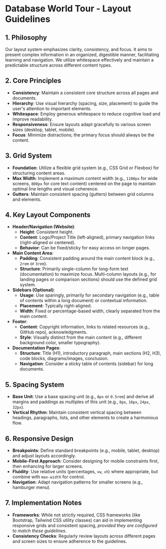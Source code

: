 # Database World Tour - Layout Guidelines

## 1. Philosophy

Our layout system emphasizes clarity, consistency, and focus. It aims to present complex information in an organized, digestible manner, facilitating learning and navigation. We utilize whitespace effectively and maintain a predictable structure across different content types.

## 2. Core Principles

*   **Consistency**: Maintain a consistent core structure across all pages and documents.
*   **Hierarchy**: Use visual hierarchy (spacing, size, placement) to guide the user's attention to important elements.
*   **Whitespace**: Employ generous whitespace to reduce cognitive load and improve readability.
*   **Responsiveness**: Ensure layouts adapt gracefully to various screen sizes (desktop, tablet, mobile).
*   **Focus**: Minimize distractions; the primary focus should always be the content.

## 3. Grid System

*   **Foundation**: Utilize a flexible grid system (e.g., CSS Grid or Flexbox) for structuring content areas.
*   **Max Width**: Implement a maximum content width (e.g., `1100px` for wide screens, `800px` for core text content) centered on the page to maintain optimal line lengths and visual coherence.
*   **Gutters**: Maintain consistent spacing (gutters) between grid columns and elements.

## 4. Key Layout Components

*   **Header/Navigation (Website)**:
    *   **Height**: Consistent height.
    *   **Content**: Logo/Project Title (left-aligned), primary navigation links (right-aligned or centered).
    *   **Behavior**: Can be fixed/sticky for easy access on longer pages.
*   **Main Content Area**:
    *   **Padding**: Consistent padding around the main content block (e.g., `2rem` or `3rem`).
    *   **Structure**: Primarily single-column for long-form text (documentation) to maximize focus. Multi-column layouts (e.g., for landing pages or comparison sections) should use the defined grid system.
*   **Sidebars (Optional)**:
    *   **Usage**: Use sparingly, primarily for secondary navigation (e.g., table of contents within a long document) or contextual information.
    *   **Placement**: Typically right-aligned.
    *   **Width**: Fixed or percentage-based width, clearly separated from the main content.
*   **Footer**:
    *   **Content**: Copyright information, links to related resources (e.g., GitHub repo), acknowledgments.
    *   **Style**: Visually distinct from the main content (e.g., different background color, smaller typography).
*   **Documentation Pages**:
    *   **Structure**: Title (H1), introductory paragraph, main sections (H2, H3), code blocks, diagrams/images, conclusion.
    *   **Navigation**: Consider a sticky table of contents (sidebar) for long documents.

## 5. Spacing System

*   **Base Unit**: Use a base spacing unit (e.g., `8px` or `0.5rem`) and derive all margins and paddings as multiples of this unit (e.g., `8px`, `16px`, `24px`, `32px`).
*   **Vertical Rhythm**: Maintain consistent vertical spacing between headings, paragraphs, lists, and other elements to create a harmonious flow.

## 6. Responsive Design

*   **Breakpoints**: Define standard breakpoints (e.g., mobile, tablet, desktop) and adjust layouts accordingly.
*   **Mobile-First Approach**: Consider designing for mobile constraints first, then enhancing for larger screens.
*   **Fluidity**: Use relative units (percentages, `vw`, `vh`) where appropriate, but combine with `max-width` for control.
*   **Navigation**: Adapt navigation patterns for smaller screens (e.g., hamburger menu).

## 7. Implementation Notes

*   **Frameworks**: While not strictly required, CSS frameworks (like Bootstrap, Tailwind CSS utility classes) can aid in implementing responsive grids and consistent spacing, *provided they are configured to match these guidelines*.
*   **Consistency Checks**: Regularly review layouts across different pages and screen sizes to ensure adherence to the guidelines.
